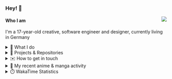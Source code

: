 ### Hey! 👋

[<img src="https://lanyard-profile-readme.vercel.app/api/228965621478588416" align="right">](https://discord.com/users/228965621478588416)

#### Who I am

I'm a 17-year-old creative, software engineer and designer, currently living in Germany

<details>
  <summary>💼 What I do</summary>

I currently am working on starting a publishing and management company for creatives.
I also am creative lead, community manager, and web developer at the Minecraft Server [Xenyria](https://xenyria.net) and the team behind it, [Pixelground Labs](https://pixelgroundlabs.com).
</details>

<details>
  <summary>📁 Projects & Repositories</summary>

<table>
    <thead>
        <tr>
            <th colspan=2>Svelte Libraries</th>
        </tr>
    </thead>
    <tbody>
        <tr>
            <td><a href="https://github.com/pixelgroundlabs/svelte-skinview3d">pixelgroundlabs/svelte-skinview3d</a></td>
            <td>A svelte component for rendering Minecraft SKins in 3D based on <a href="https://github.com/bs-community/skinview3d">skinview3d</a></td>
        </tr>
    </tbody>
    <thead>
        <tr>
            <th colspan=2>Minecraft Mods</th>
        </tr>
    </thead>
    <tbody>
        <tr>
            <td><a href="https://github.com/XenyriaNET/xeem">Xenyria Experience Enhancement Mod</a></td>
            <td>A client-side Minecraft Mod aiming to improve the experience on the Xenyria Minecraft Server</td>
        </tr>
    </tbody>
    <thead>
        <tr>
            <th colspan=2>Old Stuff</th>
        </tr>
    </thead>
    <tbody>
        <tr>
            <td><a href="https://github.com/OfficialCRUGG/lwstatus">lwstatus</a></td>
            <td>Lightweight webserver exposing various system metrics as a JSON endpoint and frontend</td>
        </tr>
        <tr>
            <td><a href="https://github.com/OfficialCRUGG/cfddns">cfddns / cloudflare-dyndns</a></td>
            <td>Simple application to run in the background that regularly checks for IP address changes and updates specific Cloudflare DNS Records accordingly. <s><i>Not sure how this still works...</i></s></td>
        </tr>
    </tbody>
</table>

</details>

<details>
  <summary>✉️ How to get in touch</summary>
  
> Sorted by how quickly you can expect a reply
- [Hit me up on Discord](https://discord.com/users/228965621478588416)
- [Hit me up on Twitter](https://twitter.com/cruggdev)
- [Send me a mail](mailto:me@crg.sh)
</details>


<details>
  <summary>🌸 My recent anime & manga activity</summary>
  
<!-- ANILIST_ACTIVITY:start -->

-   📺 Plans to watch [Monthly Girls' Nozaki-kun](https://anilist.co/anime/20668) (15:56, 21 December 2023)
-   📖 Paused reading [Boy's Abyss](https://anilist.co/manga/116186) (11:36, 21 December 2023)
-   📺 Watched episode 1 of [More than a Married Couple, but Not Lovers.](https://anilist.co/anime/141949) (11:36, 21 December 2023)
-   📺 Watched episode 5 - 6 of [Horimiya](https://anilist.co/anime/124080) (18:06, 20 December 2023)
-   📺 Plans to watch [Seishun Buta Yarou: Daigakusei-hen](https://anilist.co/anime/171046) (11:33, 20 December 2023)

<!-- ANILIST_ACTIVITY:end -->
</details>

<details>
  <summary>⏱️ WakaTime Statistics</summary>

<!--START_SECTION:waka-->

```txt
From: 12 December 2023 - To: 19 December 2023

Svelte       7 hrs 52 mins   ███████████████▒░░░░░░░░░   61.13 %
TypeScript   1 hr 32 mins    ███░░░░░░░░░░░░░░░░░░░░░░   11.96 %
Markdown     59 mins         ██░░░░░░░░░░░░░░░░░░░░░░░   07.69 %
JSON         54 mins         █▓░░░░░░░░░░░░░░░░░░░░░░░   07.02 %
CSS          37 mins         █▒░░░░░░░░░░░░░░░░░░░░░░░   04.85 %
```

<!--END_SECTION:waka-->
</details>

